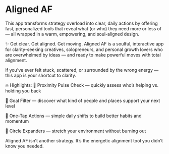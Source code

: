 # Aligned AF
This app transforms strategy overload into clear, daily actions by offering fast, personalized tools that reveal what (or who) they need more or less of — all wrapped in a warm, empowering, and soul-aligned design.

✨ Get clear. Get aligned. Get moving.
Aligned AF is a soulful, interactive app for clarity-seeking creatives, solopreneurs, and personal growth lovers who are overwhelmed by ideas — and ready to make powerful moves with total alignment.

If you’ve ever felt stuck, scattered, or surrounded by the wrong energy — this app is your shortcut to clarity.

🔥 Highlights:
🧭 Proximity Pulse Check — quickly assess who’s helping vs. holding you back

🎯 Goal Filter — discover what kind of people and places support your next level

🚀 One-Tap Actions — simple daily shifts to build better habits and momentum

🌱 Circle Expanders — stretch your environment without burning out

Aligned AF isn’t another strategy. It’s the energetic alignment tool you didn’t know you needed.
